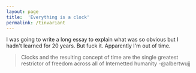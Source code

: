 ```yaml
---
layout: page
title:  'Everything is a clock'
permalink: /tinvariant
---
```




I was going to write a long essay to explain what was so obvious but I hadn't learned for 20 years. But fuck it. Apparently I'm out of time.

> Clocks and the resulting concept of time are the single greatest restrictor of freedom across all of Internetted humanity -@albertwujj